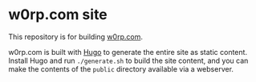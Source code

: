 # w0rp.com site

This repository is for building [w0rp.com](https://w0rp.com/).

w0rp.com is built with [Hugo](https://gohugo.io/) to generate the entire site as
static content. Install Hugo and run `./generate.sh` to build the site content,
and you can make the contents of the `public` directory available via a
webserver.
